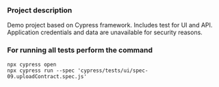 ### Project description

Demo project based on Cypress framework. Includes test for UI and API. Application credentials and data are unavailable for security reasons.

### For running all tests perform the command
```
npx cypress open
npx cypress run --spec 'cypress/tests/ui/spec-09.uploadContract.spec.js'
```
